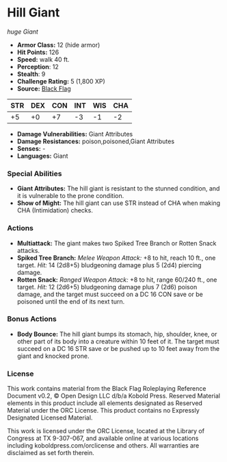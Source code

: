 # Hill Giant

*huge* *Giant*

- **Armor Class:** 12 (hide armor)
- **Hit Points:** 126 
- **Speed:** walk 40 ft.
- **Perception**: 12
- **Stealth**: 9
- **Challenge Rating:** 5 (1,800 XP)
- **Source:** [Black Flag](https://koboldpress.com/kpstore/product/tovrpg-pg-mv/)

| STR | DEX | CON | INT | WIS | CHA |
| --- | --- | --- | --- | --- | --- |
| +5 | +0 | +7 | -3 | -1 | -2 |

- **Damage Vulnerabilities:** Giant Attributes
- **Damage Resistances:** poison,poisoned,Giant Attributes
- **Senses:** -
- **Languages:** Giant

### Special Abilities

- **Giant Attributes:** The hill giant is resistant to the stunned condition, and it is vulnerable to the prone condition.
- **Show of Might:** The hill giant can use STR instead of CHA when making CHA (Intimidation) checks.

### Actions

- **Multiattack:** The giant makes two Spiked Tree Branch or Rotten Snack attacks.
- **Spiked Tree Branch:** _Melee Weapon Attack:_ +8 to hit, reach 10 ft., one target. _Hit:_ 14 (2d8+5) bludgeoning damage plus 5 (2d4) piercing damage.
- **Rotten Snack:** _Ranged Weapon Attack:_ +8 to hit, range 60/240 ft., one target. _Hit:_ 12 (2d6+5) bludgeoning damage plus 7 (2d6) poison damage, and the target must succeed on a DC 16 CON save or be poisoned until the end of its next turn.

### Bonus Actions

- **Body Bounce:** The hill giant bumps its stomach, hip, shoulder, knee, or other part of its body into a creature within 10 feet of it. The target must succeed on a DC 16 STR save or be pushed up to 10 feet away from the giant and knocked prone.


### License

This work contains material from the Black Flag Roleplaying Reference Document v0.2, © Open Design LLC d/b/a Kobold Press. Reserved Material elements in this product include all elements designated as Reserved Material under the ORC License. This product contains no Expressly Designated Licensed Material.

This work is licensed under the ORC License, located at the Library of Congress at TX 9-307-067, and available online at various locations including koboldpress.com/orclicense and others. All warranties are disclaimed as set forth therein.
